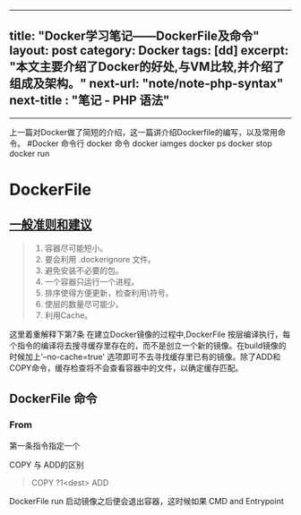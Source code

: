 
---
title: "Docker学习笔记——DockerFile及命令"
layout: post
category: Docker
tags: [dd]
excerpt: "本文主要介绍了Docker的好处,与VM比较,并介绍了组成及架构。"
next-url: "note/note-php-syntax"
next-title : "笔记 - PHP 语法"
---


---
上一篇对Docker做了简短的介绍，这一篇讲介绍Dockerfile的编写，以及常用命令。
#Docker 命令行
docker 命令
docker iamges
docker ps
docker stop
docker run

# DockerFile

## [一般准则和建议](https://docs.docker.com/engine/userguide/eng-image/dockerfile_best-practices/)
>1. 容器尽可能短小。
>2. 要会利用 .dockerignore 文件。
>3. 避免安装不必要的包。
>4. 一个容器只运行一个进程。
>5. 排序使得方便更新，检查利用\符号。
>6. 使层的数量尽可能少。
>7. 利用Cache。

这里着重解释下第7条
在建立Docker镜像的过程中,DockerFile 按层编译执行，每个指令的编译将去搜寻缓存里存在的，而不是创立一个新的镜像。在build镜像的时候加上'–no-cache=true' 选项即可不去寻找缓存里已有的镜像。除了ADD和COPY命令，缓存检查将不会查看容器中的文件，以确定缓存匹配。

## DockerFile 命令
### From
第一条指令指定一个

COPY 与 ADD的区别
>COPY ?1<dest\>
>ADD <src> <dest>

DockerFile run 启动镜像之后便会退出容器，这时候如果
CMD and Entrypoint







